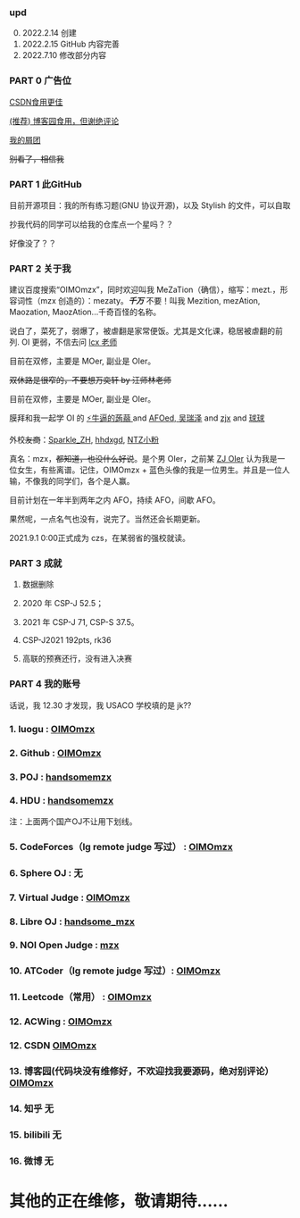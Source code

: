 ### upd
0. 2022.2.14 创建
1. 2022.2.15 GitHub 内容完善
2. 2022.7.10 修改部分内容

### PART 0 广告位
[CSDN食用更佳](https://blog.csdn.net/OIMOmzx/article/details/120071233)

[(推荐) 博客园食用，但谢绝评论](https://www.cnblogs.com/OIMOmzx/p/15225058.html)

[我的屑团](https://www.luogu.com.cn/team/35614#main)

~~别看了，相信我~~

### PART 1 此GitHub

目前开源项目：我的所有练习题(GNU 协议开源)，以及 Stylish 的文件，可以自取

抄我代码的同学可以给我的仓库点一个星吗？？

好像没了？？

### PART 2 关于我
建议百度搜索“OIMOmzx”，同时欢迎叫我 MeZaTion（确信），缩写：mezt.，形容词性（mzx 创造的）：mezaty。***千万*** 不要！叫我 Mezition, mezAtion, Maozation, MaozAtion...千奇百怪的名称。

说白了，菜死了，弱爆了，被虐翻是家常便饭。尤其是文化课，稳居被虐翻的前列. OI 更弱，不信去问 [lcx 老师](https://www.luogu.com.cn/user/338284)

目前在双修，主要是 MOer, 副业是 OIer。

~~双休路是很窄的，不要想万奕轩 by 汪师林老师~~

目前在双修，主要是 MOer, 副业是 OIer。

膜拜和我一起学 OI 的 [⚡牛逼的蒟蒻
](https://www.luogu.com.cn/user/299817) and [AFOed, 吴瑞泽](https://www.luogu.com.cn/user/379902) and [zjx](https://www.luogu.com.cn/user/319620) and [球球](https://www.luogu.com.cn/user/511250)

外校~~友商~~：[Sparkle_ZH](https://www.luogu.com.cn/user/265517), [hhdxgd](https://www.luogu.com.cn/user/438544), [NTZ小粉](https://www.luogu.com.cn/user/397282)

真名：mzx，~~都知道，也没什么好说~~。是个男 OIer，之前某 [ZJ OIer](https://www.luogu.com.cn/user/526896) 认为我是一位女生，有些离谱。记住，OIMOmzx + 蓝色头像的我是一位男生。并且是一位人输，不像我的同学们，各个是人赢。

目前计划在一年半到两年之内 AFO，持续 AFO，间歇 AFO。

果然呢，一点名气也没有，说完了。当然还会长期更新。


2021.9.1 0:00正式成为 czs，在某弱省的强校就读。

### PART 3 成就
1. 数据删除

2. 2020 年 CSP-J 52.5；

3. 2021 年 CSP-J 71, CSP-S 37.5。

4. CSP-J2021 192pts, rk36

5. 高联的预赛还行，没有进入决赛

### PART 4 我的账号

话说，我 12.30 才发现，我 USACO 学校填的是 jk??

### 1. luogu : [OIMOmzx](https://www.luogu.com.cn/user/414308)

### 2. Github : [OIMOmzx](https://github.com/OIMOmzx)

### 3. POJ : [handsomemzx](http://poj.org/userstatus?user_id=handsomemzx)

### 4. HDU : [handsomemzx](https://acm.dingbacode.com/userstatus.php?user=handsomemzx)
 注：上面两个国产OJ不让用下划线。
 
### 5. CodeForces（lg remote judge 写过） : [OIMOmzx](https://codeforces.com/profile/OIMOmzx)

### 6. Sphere OJ : 无

### 7. Virtual Judge : [OIMOmzx](https://vjudge.net/user/OIMOmzx)

### 8. Libre OJ : [handsome_mzx](https://loj.ac/u/handsome_mzx)

### 9. NOI Open Judge : [mzx](http://openjudge.cn/user/1032560/)

### 10. ATCoder（lg remote judge 写过）: [OIMOmzx](https://atcoder.jp/users/OIMOmzx)

### 11. Leetcode（常用） : [OIMOmzx](https://leetcode-cn.com/u/handsome_mzx/)

### 12. ACWing : [OIMOmzx](https://www.acwing.com/user/myspace/index/114501/)

### 12. CSDN [OIMOmzx](https://blog.csdn.net/OIMOmzx?spm=1000.2115.3001.5343)

### 13. 博客园(代码块没有维修好，不欢迎找我要源码，绝对别评论） [OIMOmzx](https://www.cnblogs.com/OIMOmzx/)

### 14. 知乎 无

### 15. bilibili 无

### 16. 微博 无
# 其他的正在维修，敬请期待......
